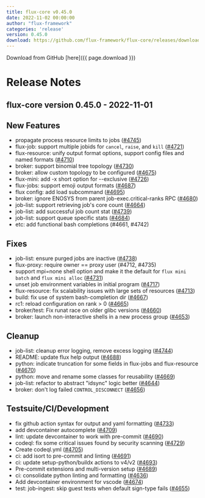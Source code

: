```yaml
---
title: flux-core v0.45.0
date: 2022-11-02 00:00:00
author: "flux-framework"
categories: 'release'
version: 0.45.0
download: https://github.com/flux-framework/flux-core/releases/download/v0.45.0/flux-core-0.45.0.tar.gz
---
```


Download from GitHub [here]({{ page.download }})

# Release Notes

flux-core version 0.45.0 - 2022-11-01
-------------------------------------

## New Features
 * propagate process resource limits to jobs ([#4745](https://github.com/flux-framework/flux-core/issues/4745))
 * flux-job: support multiple jobids for `cancel`, `raise`, and `kill` ([#4721](https://github.com/flux-framework/flux-core/issues/4721))
 * flux-resource: unify output format options, support config files and
   named formats ([#4710](https://github.com/flux-framework/flux-core/issues/4710))
 * broker: support binomial tree topology ([#4730](https://github.com/flux-framework/flux-core/issues/4730))
 * broker: allow custom topology to be configured ([#4675](https://github.com/flux-framework/flux-core/issues/4675))
 * flux-mini: add -x short option for --exclusive ([#4726](https://github.com/flux-framework/flux-core/issues/4726))
 * flux-jobs: support emoji output formats ([#4687](https://github.com/flux-framework/flux-core/issues/4687))
 * flux config: add load subcommand ([#4695](https://github.com/flux-framework/flux-core/issues/4695))
 * broker: ignore ENOSYS from parent job-exec.critical-ranks RPC ([#4680](https://github.com/flux-framework/flux-core/issues/4680))
 * job-list: support retrieving job's core count ([#4664](https://github.com/flux-framework/flux-core/issues/4664))
 * job-list: add successful job count stat ([#4739](https://github.com/flux-framework/flux-core/issues/4739))
 * job-list: support queue specific stats ([#4684](https://github.com/flux-framework/flux-core/issues/4684))
 * etc: add functional bash completions (#4661, #4742)

## Fixes
 * job-list: ensure purged jobs are inactive ([#4738](https://github.com/flux-framework/flux-core/issues/4738))
 * flux-proxy: require owner == proxy user (#4712, #4735)
 * support mpi=none shell option and make it the default for `flux mini
   batch` and `flux mini alloc` ([#4731](https://github.com/flux-framework/flux-core/issues/4731))
 * unset job environment variables in initial program ([#4717](https://github.com/flux-framework/flux-core/issues/4717))
 * flux-resource: fix scalability issues with large sets of resources ([#4713](https://github.com/flux-framework/flux-core/issues/4713))
 * build: fix use of system bash-completion dir ([#4667](https://github.com/flux-framework/flux-core/issues/4667))
 * rc1: reload configuration on rank > 0 ([#4665](https://github.com/flux-framework/flux-core/issues/4665))
 * broker/test: Fix runat race on older glibc versions ([#4660](https://github.com/flux-framework/flux-core/issues/4660))
 * broker: launch non-interactive shells in a new process group ([#4653](https://github.com/flux-framework/flux-core/issues/4653))

## Cleanup
 * job-list: cleanup error logging, remove excess logging ([#4744](https://github.com/flux-framework/flux-core/issues/4744))
 * README: update flux help output ([#4688](https://github.com/flux-framework/flux-core/issues/4688))
 * python: indicate truncation for some fields in flux-jobs and flux-resource
   ([#4670](https://github.com/flux-framework/flux-core/issues/4670))
 * python: move and rename some classes for reusability ([#4669](https://github.com/flux-framework/flux-core/issues/4669))
 * job-list: refactor to abstract "idsync" logic better ([#4644](https://github.com/flux-framework/flux-core/issues/4644))
 * broker: don't log failed `CONTROL_DISCONNECT` ([#4656](https://github.com/flux-framework/flux-core/issues/4656))

## Testsuite/CI/Development
 * fix github action syntax for output and yaml formatting ([#4733](https://github.com/flux-framework/flux-core/issues/4733))
 * add devcontainer autocomplete ([#4709](https://github.com/flux-framework/flux-core/issues/4709))
 * lint: update devcontainer to work with pre-commit ([#4690](https://github.com/flux-framework/flux-core/issues/4690))
 * codeql: fix some critical issues found by security scanning ([#4729](https://github.com/flux-framework/flux-core/issues/4729))
 * Create codeql.yml ([#4705](https://github.com/flux-framework/flux-core/issues/4705))
 * ci: add isort to pre-commit and linting ([#4691](https://github.com/flux-framework/flux-core/issues/4691))
 * ci: update setup-python/buildx actions to v4/v2 ([#4693](https://github.com/flux-framework/flux-core/issues/4693))
 * Pre-commit extensions and multi-version setup ([#4689](https://github.com/flux-framework/flux-core/issues/4689))
 * ci: consolidate python linting and formatting ([#4636](https://github.com/flux-framework/flux-core/issues/4636))
 * Add devcontainer environment for vscode ([#4674](https://github.com/flux-framework/flux-core/issues/4674))
 * test: job-ingest: skip guest tests when default sign-type fails ([#4655](https://github.com/flux-framework/flux-core/issues/4655))

